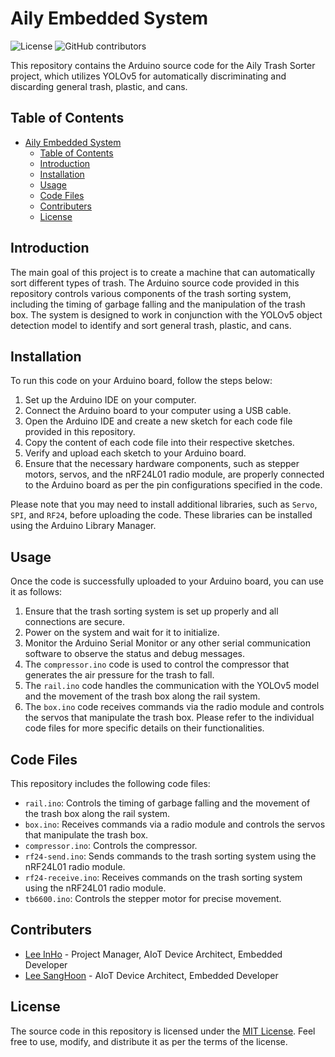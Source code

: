 # Aily Embedded System
![License](https://img.shields.io/github/license/Aily-AIRecycle/Aily_embedded)
![GitHub contributors](https://img.shields.io/github/contributors/Aily-AIRecycle/Aily_embedded)

This repository contains the Arduino source code for the Aily Trash Sorter project, which utilizes YOLOv5 for automatically discriminating and discarding general trash, plastic, and cans.

## Table of Contents

- [Aily Embedded System](#aily-embedded-system)
  - [Table of Contents](#table-of-contents)
  - [Introduction](#introduction)
  - [Installation](#installation)
  - [Usage](#usage)
  - [Code Files](#code-files)
  - [Contributers](#contributers)
  - [License](#license)

## Introduction

The main goal of this project is to create a machine that can automatically sort different types of trash. The Arduino source code provided in this repository controls various components of the trash sorting system, including the timing of garbage falling and the manipulation of the trash box. The system is designed to work in conjunction with the YOLOv5 object detection model to identify and sort general trash, plastic, and cans.

## Installation

To run this code on your Arduino board, follow the steps below:

1. Set up the Arduino IDE on your computer.
2. Connect the Arduino board to your computer using a USB cable.
3. Open the Arduino IDE and create a new sketch for each code file provided in this repository.
4. Copy the content of each code file into their respective sketches.
5. Verify and upload each sketch to your Arduino board.
6. Ensure that the necessary hardware components, such as stepper motors, servos, and the nRF24L01 radio module, are properly connected to the Arduino board as per the pin configurations specified in the code.

Please note that you may need to install additional libraries, such as `Servo`, `SPI`, and `RF24`, before uploading the code. These libraries can be installed using the Arduino Library Manager.

## Usage

Once the code is successfully uploaded to your Arduino board, you can use it as follows:

1. Ensure that the trash sorting system is set up properly and all connections are secure.
2. Power on the system and wait for it to initialize.
3. Monitor the Arduino Serial Monitor or any other serial communication software to observe the status and debug messages.
4. The `compressor.ino` code is used to control the compressor that generates the air pressure for the trash to fall.
5. The `rail.ino` code handles the communication with the YOLOv5 model and the movement of the trash box along the rail system.
6. The `box.ino` code receives commands via the radio module and controls the servos that manipulate the trash box.
Please refer to the individual code files for more specific details on their functionalities.

## Code Files

This repository includes the following code files:

- `rail.ino`: Controls the timing of garbage falling and the movement of the trash box along the rail system.
- `box.ino`: Receives commands via a radio module and controls the servos that manipulate the trash box.
- `compressor.ino`: Controls the compressor.
- `rf24-send.ino`: Sends commands to the trash sorting system using the nRF24L01 radio module.
- `rf24-receive.ino`: Receives commands on the trash sorting system using the nRF24L01 radio module.
- `tb6600.ino`: Controls the stepper motor for precise movement.

## Contributers

- [Lee InHo](https://github.com/2inlee) - Project Manager, AIoT Device Architect, Embedded Developer
- [Lee SangHoon](https://github.com/dltkdgns00) - AIoT Device Architect, Embedded Developer

## License

The source code in this repository is licensed under the [MIT License](LICENSE). Feel free to use, modify, and distribute it as per the terms of the license.